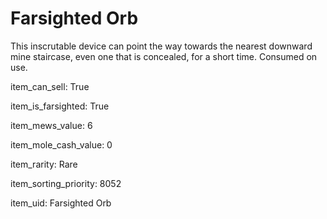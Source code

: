 # Farsighted Orb

This inscrutable device can point the way towards the nearest downward mine staircase, even one that is concealed, for a short time. Consumed on use.

item_can_sell: True

item_is_farsighted: True

item_mews_value: 6

item_mole_cash_value: 0

item_rarity: Rare

item_sorting_priority: 8052

item_uid: Farsighted Orb